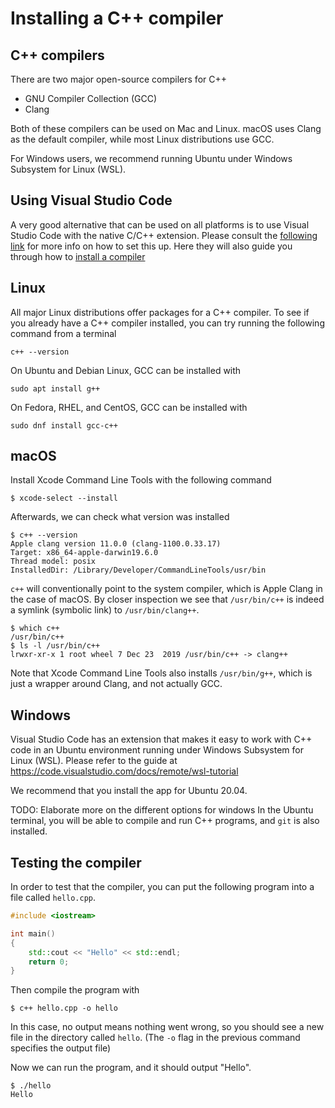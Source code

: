 # Installing a C++ compiler

## C++ compilers
There are two major open-source compilers for C++
* GNU Compiler Collection (GCC)
* Clang

Both of these compilers can be used on Mac and Linux. macOS uses Clang as the default compiler, while most Linux distributions use GCC.

For Windows users, we recommend running Ubuntu under Windows Subsystem for Linux (WSL).

## Using Visual Studio Code
A very good alternative that can be used on all platforms is to use Visual Studio Code with the native C/C++ extension. Please consult the [following link](https://code.visualstudio.com/docs/languages/cpp) for more info on how to set this up. Here they will also guide you through how to [install a compiler](https://code.visualstudio.com/docs/languages/cpp#_install-a-compiler)

## Linux
All major Linux distributions offer packages for a C++ compiler. To see if you already have a C++ compiler installed, you can try running the following command from a terminal
```
c++ --version
```

On Ubuntu and Debian Linux, GCC can be installed with
```
sudo apt install g++
```

On Fedora, RHEL, and CentOS, GCC can be installed with
```
sudo dnf install gcc-c++
```

## macOS
Install Xcode Command Line Tools with the following command
```
$ xcode-select --install
```
Afterwards, we can check what version was installed
```
$ c++ --version
Apple clang version 11.0.0 (clang-1100.0.33.17)
Target: x86_64-apple-darwin19.6.0
Thread model: posix
InstalledDir: /Library/Developer/CommandLineTools/usr/bin
```

`c++` will conventionally point to the system compiler, which is Apple Clang in the case of macOS. By closer inspection we see that `/usr/bin/c++` is indeed a symlink (symbolic link) to `/usr/bin/clang++`.
```
$ which c++
/usr/bin/c++
$ ls -l /usr/bin/c++
lrwxr-xr-x 1 root wheel 7 Dec 23  2019 /usr/bin/c++ -> clang++
```
Note that Xcode Command Line Tools also installs `/usr/bin/g++`, which is just a wrapper around Clang, and not actually GCC.

## Windows
Visual Studio Code has an extension that makes it easy to work with C++ code in an Ubuntu environment running under Windows Subsystem for Linux (WSL). Please refer to the guide at https://code.visualstudio.com/docs/remote/wsl-tutorial

We recommend that you install the app for Ubuntu 20.04.

TODO: Elaborate more on the different options for windows
In the Ubuntu terminal, you will be able to compile and run C++ programs, and `git` is also installed.

## Testing the compiler
In order to test that the compiler, you can put the following program into a file called `hello.cpp`.
```cpp
#include <iostream>

int main()
{
    std::cout << "Hello" << std::endl;
    return 0;
}
```

Then compile the program with
```
$ c++ hello.cpp -o hello
```
In this case, no output means nothing went wrong, so you should see a new file in the directory called `hello`. (The `-o` flag in the previous command specifies the output file)

Now we can run the program, and it should output "Hello".
```
$ ./hello
Hello
```